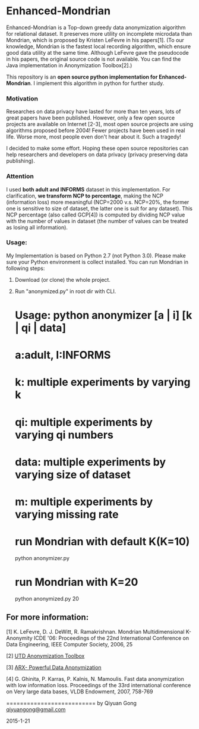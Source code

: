Enhanced-Mondrian
===========================
Enhanced-Mondrian is a Top-down greedy data anonymization algorithm for relational dataset. It preserves more utility on incomplete microdata than Mondrian, which is proposed by Kristen LeFevre in his papers[1]. (To our knowledge, Mondrian is the fastest local recording algorithm, which ensure good data utility at the same time. Although LeFevre gave the pseudocode in his papers, the original source code is not available. You can find the Java implementation in Anonymization Toolbox[2].)

This repository is an **open source python implementation for Enhanced-Mondrian**. I implement this algorithm in python for further study.

### Motivation 
Researches on data privacy have lasted for more than ten years, lots of great papers have been published. However, only a few open source projects are available on Internet [2-3], most open source projects are using algorithms proposed before 2004! Fewer projects have been used in real life. Worse more, most people even don't hear about it. Such a tragedy! 

I decided to make some effort. Hoping these open source repositories can help researchers and developers on data privacy (privacy preserving data publishing).

### Attention
I used **both adult and INFORMS** dataset in this implementation. For clarification, **we transform NCP to percentage**, making the NCP (information loss) more meaningful (NCP=2000 v.s. NCP=20%, the former one is sensitive to size of dataset, the latter one is suit for any dataset). This NCP percentage (also called GCP[4]) is computed by dividing NCP value with the number of values in dataset (the number of values can be treated as losing all information).


### Usage:
My Implementation is based on Python 2.7 (not Python 3.0). Please make sure your Python environment is collect installed. You can run Mondrian in following steps: 

1) Download (or clone) the whole project. 

2) Run "anonymized.py" in root dir with CLI.

    # Usage: python anonymizer [a | i] [k | qi | data]
    # a:adult, I:INFORMS
    # k: multiple experiments by varying k
    # qi: multiple experiments by varying qi numbers
    # data: multiple experiments by varying size of dataset
    # m: multiple experiments by varying missing rate

	# run Mondrian with default K(K=10)
	python anonymizer.py 
	
	# run Mondrian with K=20
	python anonymized.py 20


## For more information:
[1] K. LeFevre, D. J. DeWitt, R. Ramakrishnan. Mondrian Multidimensional K-Anonymity ICDE '06: Proceedings of the 22nd International Conference on Data Engineering, IEEE Computer Society, 2006, 25

[2] [UTD Anonymization Toolbox](http://cs.utdallas.edu/dspl/cgi-bin/toolbox/index.php?go=home)

[3] [ARX- Powerful Data Anonymization](https://github.com/arx-deidentifier/arx)

[4] G. Ghinita, P. Karras, P. Kalnis, N. Mamoulis. Fast data anonymization with low information loss. Proceedings of the 33rd international conference on Very large data bases, VLDB Endowment, 2007, 758-769

==========================
by Qiyuan Gong
qiyuangong@gmail.com

2015-1-21
